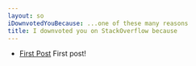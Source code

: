 ```yaml
---
layout: so
iDownvotedYouBecause: ...one of these many reasons
title: I downvoted you on StackOverflow because
---
```

* [First Post](FirstPost) First post!
